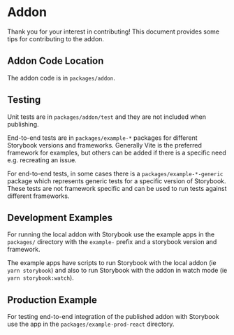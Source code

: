 # Addon

Thank you for your interest in contributing! This document provides some tips for contributing to the addon.

## Addon Code Location

The addon code is in `packages/addon`.

## Testing

Unit tests are in `packages/addon/test` and they are not included when publishing.

End-to-end tests are in `packages/example-*` packages for different Storybook versions and frameworks. Generally Vite is the preferred framework for examples, but others can be added if there is a specific need e.g. recreating an issue.

For end-to-end tests, in some cases there is a `packages/example-*-generic` package which represents generic tests for a specific version of Storybook. These tests are not framework specific and can be used to run tests against different frameworks.

## Development Examples

For running the local addon with Storybook use the example apps in the `packages/` directory with the `example-` prefix and a storybook version and framework.

The example apps have scripts to run Storybook with the local addon (ie `yarn storybook`) and also to run Storybook with the addon in watch mode (ie `yarn storybook:watch`).

## Production Example

For testing end-to-end integration of the published addon with Storybook use the app in the `packages/example-prod-react` directory.
